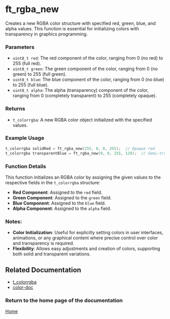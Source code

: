 # ft_rgba_new
Creates a new RGBA color structure with specified red, green, blue, and alpha values. This function is essential for initializing colors with transparency in graphics programming.

### Parameters
- `uint8_t red`: The red component of the color, ranging from 0 (no red) to 255 (full red).
- `uint8_t green`: The green component of the color, ranging from 0 (no green) to 255 (full green).
- `uint8_t blue`: The blue component of the color, ranging from 0 (no blue) to 255 (full blue).
- `uint8_t alpha`: The alpha (transparency) component of the color, ranging from 0 (completely transparent) to 255 (completely opaque).

### Returns
- `t_colorrgba`: A new RGBA color object initialized with the specified values.

### Example Usage
```c
t_colorrgba solidRed = ft_rgba_new(255, 0, 0, 255);  // Opaque red
t_colorrgba transparentBlue = ft_rgba_new(0, 0, 255, 128);  // Semi-transparent blue
```

### Function Details
This function initializes an RGBA color by assigning the given values to the respective fields in the `t_colorrgba` structure:
- **Red Component**: Assigned to the `red` field.
- **Green Component**: Assigned to the `green` field.
- **Blue Component**: Assigned to the `blue` field.
- **Alpha Component**: Assigned to the `alpha` field.

### Notes:
- **Color Initialization**: Useful for explicitly setting colors in user interfaces, animations, or any graphical content where precise control over color and transparency is required.
- **Flexibility**: Allows easy adjustments and creation of colors, supporting both solid and transparent variations.

## Related Documentation
- [t_colorrgba](./t_colorrgba.md)
- [color-doc](../color-doc.md)

### Return to the home page of the documentation
[Home](../../home.md)
